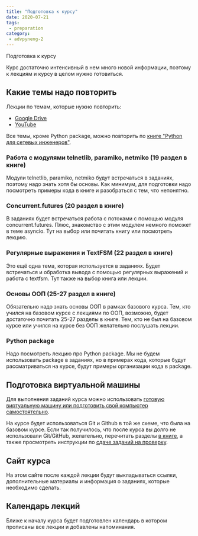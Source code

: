```yaml
---
title: "Подготовка к курсу"
date: 2020-07-21
tags:
 - preparation
category:
 - advpyneng-2
---
```


Подготовка к курсу

Курс достаточно интенсивный в нем много новой информации, поэтому к лекциям и курсу в целом нужно готовиться.

## Какие темы надо повторить

Лекции по темам, которые нужно повторить:

* [Google Drive](https://drive.google.com/drive/folders/1_tWh_14vstqW7sDcsPiQptogA0y6-OE-?usp=sharing)
* [YouTube](https://www.youtube.com/playlist?list=PLah0HUih_ZRk2hotFc_IcX31xaGRrMtRJ)

Все темы, кроме Python package, можно повторить по [книге "Python для сетевых инженеров"](https://pyneng.readthedocs.io/).

### Работа с модулями telnetlib, paramiko, netmiko (19 раздел в книге)

Модули telnetlib, paramiko, netmiko будут встречаться в заданиях, поэтому надо знать хотя бы основы. Как минимум, для подготовки надо посмотреть примеры кода в книге и разобраться с тем, что непонятно.

### Concurrent.futures (20 раздел в книге)

В заданиях будет встречаться работа с потоками с помощью модуля concurrent.futures. Плюс, знакомство с этим модулем немного поможет в теме asyncio. Тут на выбор или почитать книгу или посмотреть лекцию.

### Регулярные выражения и TextFSM (22 раздел в книге)

Это ещё одна тема, которая используется в заданиях. Будет встречаться и обработка вывода с помощью регулярных выражений и работа с textfsm. Тут также на выбор книга или лекции.

### Основы ООП (25-27 раздел в книге)

Обязательно надо знать основы ООП в рамках базового курса. Тем, кто учился на базовом курсе с лекциями по ООП, возможно, будет достаточно почитать 25-27 разделы в книге. Тем, кто не был на базовом курсе или учился на курсе без ООП желательно послушать лекции.

### Python package

Надо посмотреть лекцию про Python package. Мы не будем использовать package в заданиях, но в примерах кода, которые будут рассматриваться на курсе, будут примеры организации кода в package.


## Подготовка виртуальной машины

Для выполнения заданий курса можно использовать [готовую виртуальную машину или подготовить свой компьютер самостоятельно](https://advpyneng.github.io/docs/course-vm/).

На курсе будет использоваться Git и Github в той же схеме, что была на базовом курсе.
Если так получилось, что после курса вы долго не использовали Git/GitHub, желательно, перечитать разделы [в книге](https://pyneng.readthedocs.io/ru/latest/book/02_git_github/index.html),
а также просмотреть инструкции по [сдаче заданий на проверку](https://advpyneng.github.io/docs/task-check/).


## Сайт курса

На этом сайте после каждой лекции будут выкладываться ссылки, дополнительные материалы и информация о заданиях, которые необходимо сделать.


## Календарь лекций

Ближе к началу курса будет подготовлен календарь в котором прописаны все лекции и добавлены напоминания.
